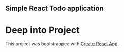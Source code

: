 ## Simple React Todo application






# Deep into Project 

This project was bootstrapped with [Create React App](https://github.com/facebook/create-react-app).




